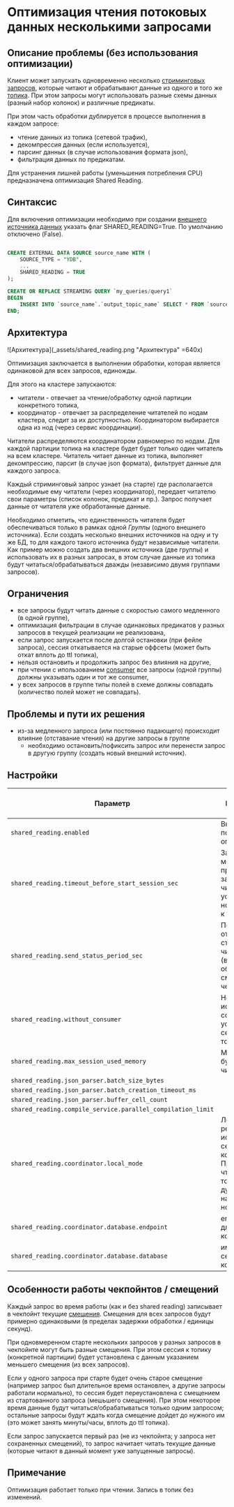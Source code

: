 # Оптимизация чтения потоковых данных несколькими запросами

## Описание проблемы (без использования оптимизации)

Клиент может запускать одновременно несколько [стриминговых запросов](./), которые читают и обрабатывают данные из одного и того же  [топика](../topic). При этом запросы могут использовать разные схемы данных (разный набор колонок) и различные предикаты.

При этом часть обработки дублируется в процессе выполнения в каждом запросе:

- чтение данных из топика (сетевой трафик),
- декомпрессия данных (если используется),
- парсинг данных (в случае использования формата json),
- фильтрация данных по предикатам.

Для устранения лишней работы (уменьшения потребления CPU) предназначена оптимизация Shared Reading.

## Синтаксис

Для включения оптимизации необходимо при создании [внешнего источника данных](../datamodel/external_data_source) указать флаг SHARED_READING=True. По умолчанию отключено (False).

```sql

CREATE EXTERNAL DATA SOURCE source_name WITH (
    SOURCE_TYPE = "YDB",
    ...
    SHARED_READING = TRUE
);

CREATE OR REPLACE STREAMING QUERY `my_queries/query1`
BEGIN
    INSERT INTO `source_name`.`output_topic_name` SELECT * FROM `source_name`.`input_topic_name`;
END;
```

## Архитектура

![Архитектура](_assets/shared_reading.png "Архитектура" =640x)

Оптимизация заключается в выполнении обработки, которая является одинаковой для всех запросов, единожды.

Для этого на кластере запускаются:

- читатели - отвечает за чтение/обработку одной партиции конкретного топика,
- координатор - отвечает за распределение читателей по нодам кластера, следит за их доступностью. Координатором выбирается одна из нод (через сервис координации).

Читатели распределяются координатором равномерно по нодам. Для каждой партиции топика на кластере будет будет только один читатель на всем кластере. Читатель читает данные из топика, выполняет декомпрессию, парсит (в случае json формата), фильтрует данные для каждого запроса.

Каждый стриминговый запрос  узнает (на старте) где располагается необходимые ему читатели (через координатор), передает читателю свои параметры (список колонок, предикат и пр.). Запрос получает данные от читателя уже обработанные данные.

Необходимо отметить, что единственность читателя будет обеспечиваться только в рамках одной *Группы* (одного внешнего источника). Если создать несколько внешних источников на одну и ту же БД, то для каждого такого источника будут независимые читатели. Как пример можно создать два внешних источника (две группы) и использовать их в разных запросах, в этом случае данные из топика будут читаться/обрабатываться дважды (независимо двумя группами запросов).

## Ограничения

- все запросы будут читать данные с скоростью самого медленного (в одной группе),
- оптимизация фильтрации в случае одинаковых предикатов у разных запросов в текущей реализации не реализована,
- если запрос запускается после долгой остановки (при фейле запроса), сессия откатывается на старые оффсеты (может быть откат вплоть до ttl топика),
- нельзя остановить и продолжить запрос без влияния на другие,
- при чтении с ипользованием [consumer](../topic#consumer) все запросы (одной группы) должны указывать один и тот же consumer,
- у всех запросов в группе типы полей в схеме должны совпадать (количество полей может не совпадать).

## Проблемы и пути их решения

- из-за медленного запроса (или постоянно падающего) происходит влияние (отставание чтения) на другие запросы в группе
  - необходимо остановить/пофиксить запрос или перенести запрос в другую группу (создать новый внешний источник).

## Настройки

| Параметр | Назначение | Значение по умолчаню |
|----------|------------|----------------------|
| `shared_reading.enabled` | Включение поддержки оптимизации | false |
| `shared_reading.timeout_before_start_session_sec` | Задержка между приходом запроса к читателю и установкой новой сессии к топику  | 0 |
| `shared_reading.send_status_period_sec` | Период отправки статистики от читателя (влияет на обновление смещений в чекпойнтах ) | 3 (???) |
| `shared_reading.without_consumer` | Не использовать consumer при установке сессии к топику | false |
| `shared_reading.max_session_used_memory` | Макс. размер буфера в читателе | 16MB (???) |
| `shared_reading.json_parser.batch_size_bytes` |  | |
| `shared_reading.json_parser.batch_creation_timeout_ms` |  |  |
| `shared_reading.json_parser.buffer_cell_count` |  |  |
| `shared_reading.compile_service.parallel_compilation_limit` |  |  |
| `shared_reading.coordinator.local_mode` | Локальный режим (не используется сервис координации). При этом чтение из топика будет дублироваться на каждой ноде  | false |
| `shared_reading.coordinator.database.endpoint` | endpoint бд для сервиса координации |  |
| `shared_reading.coordinator.database.database` | имя бд для сервиса координации |  |

## Особенности работы чекпойнтов / смещений

Каждый запрос во время работы (как и без shared reading) записывает в чекпойнт текущие [смещения](../topic#consumer-offset). Смещения для всех запросов будут примерно одинаковыми (в пределах задержки обработки / единицы секунд).

При одновмеренном старте нескольких запросов у разных запросов в чекпойнте могут быть разные смещения. При этом сессия к топику (конкретной партиции) будет установлена с данным указанием меньшего смещения (из всех запросов).

Если у одного запроса при старте будет очень старое смещение (например запрос был длительное время остановлен, а другие запросы работали нормально), то сессия будет переустановлена с смещением из стартованного запроса (мешьшего смещения). При этом некоторое время данные будут читаться/обрабатываться только одним запросом; остальные запросы будут ждать когда смещение дойдет до нужного им (это может занять минуты/часы, вплоть до ttl топика).

Если запрос запускается первый раз (не из чекпойнта; у запроса нет сохраненных смещений), то запрос начитает читать текущие данные (которые читают в данный момент уже запущенные запросы).

## Примечание

Оптимизация работает только при чтении. Запись в топик без изменений.
